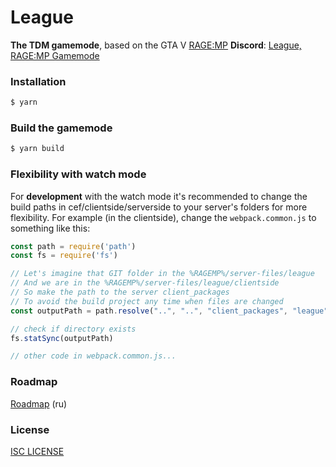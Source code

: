 # League 
**The TDM gamemode**, based on the GTA V [RAGE:MP](http://rage.mp/)
**Discord**: [League,  RAGE:MP Gamemode](https://discord.gg/pwTZ6SS)

### Installation

```bash
$ yarn
```

### Build the gamemode

```bash
$ yarn build
```

### Flexibility with watch mode

For **development** with the watch mode it's recommended to change the build paths in cef/clientside/serverside to your server's folders for more flexibility.
For example (in the clientside), change the `webpack.common.js` to something like this:
```js
const path = require('path')
const fs = require('fs')

// Let's imagine that GIT folder in the %RAGEMP%/server-files/league
// And we are in the %RAGEMP%/server-files/league/clientside
// So make the path to the server client_packages
// To avoid the build project any time when files are changed
const outputPath = path.resolve("..", "..", "client_packages", "league")

// check if directory exists
fs.statSync(outputPath)

// other code in webpack.common.js...
```


### Roadmap

[Roadmap](./roadmap.md) (ru)

### License

[ISC LICENSE](./LICENSE)